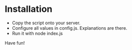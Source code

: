 # Installation

* Copy the script onto your server.
* Configure all values in config.js. Explanations are there.
* Run it with node index.js

Have fun!
